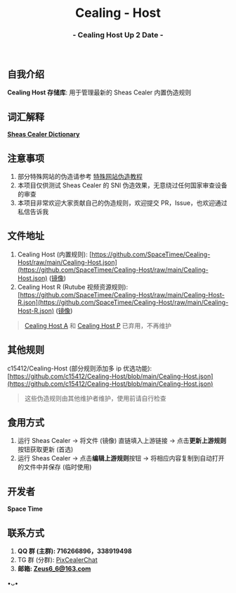 <h1 align="center">Cealing - Host</h1>
<h3 align="center">- Cealing Host Up 2 Date -</h3>
</br>

## 自我介绍
**Cealing Host 存储库**: 用于管理最新的 Sheas Cealer 内置伪造规则

## 词汇解释
**[Sheas Cealer Dictionary](https://github.com/SpaceTimee/Sheas-Cealer/wiki/Sheas-Cealer-Dictionary)**

## 注意事项
1. 部分特殊网站的伪造请参考 [特殊网站伪造教程](https://github.com/SpaceTimee/Cealing-Host/wiki/Special%E2%80%90Cealing%E2%80%90Instruction)
2. 本项目仅供测试 Sheas Cealer 的 SNI 伪造效果，无意绕过任何国家审查设备的审查
3. 本项目非常欢迎大家贡献自己的伪造规则，欢迎提交 PR，Issue，也欢迎通过私信告诉我

## 文件地址
1. Cealing Host (内置规则): [https://github.com/SpaceTimee/Cealing-Host/raw/main/Cealing-Host.json](https://github.com/SpaceTimee/Cealing-Host/raw/main/Cealing-Host.json) ([镜像](https://gitlab.com/SpaceTimee/Cealing-Host/raw/main/Cealing-Host.json))
2. Cealing Host R (Rutube 视频资源规则): [https://github.com/SpaceTimee/Cealing-Host/raw/main/Cealing-Host-R.json](https://github.com/SpaceTimee/Cealing-Host/raw/main/Cealing-Host-R.json) ([镜像](https://gitlab.com/SpaceTimee/Cealing-Host/raw/main/Cealing-Host-R.json))

> [Cealing Host A](https://github.com/SpaceTimee/Cealing-Host/raw/main/Cealing-Host-A.json) 和 [Cealing Host P](https://github.com/SpaceTimee/Cealing-Host/raw/main/Cealing-Host-P.json) 已弃用，不再维护

## 其他规则
c15412/Cealing-Host (部分规则添加多 ip 优选功能): [https://github.com/c15412/Cealing-Host/blob/main/Cealing-Host.json](https://github.com/c15412/Cealing-Host/blob/main/Cealing-Host.json)

> 这些伪造规则由其他维护者维护，使用前请自行检查

## 食用方式
1. 运行 Sheas Cealer -> 将文件 (镜像) 直链填入上游链接 -> 点击**更新上游规则**按钮获取更新 (首选)
2. 运行 Sheas Cealer -> 点击**编辑上游规则**按钮 -> 将相应内容复制到自动打开的文件中并保存 (临时使用)

## 开发者
**Space Time**

## 联系方式
1. **QQ 群 (主群): 716266896，338919498**
2. TG 群 (分群): [PixCealerChat](https://t.me/PixCealerChat)
3. **邮箱: Zeus6_6@163.com**

•ᴗ•
